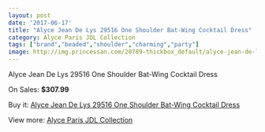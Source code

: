 ```yaml
---
layout: post
date: '2017-06-17'
title: "Alyce Jean De Lys 29516 One Shoulder Bat-Wing Cocktail Dress"
category: Alyce Paris JDL Collection
tags: ["brand","beaded","shoulder","charming","party"]
image: http://img.princessan.com/20789-thickbox_default/alyce-jean-de-lys-29516-one-shoulder-bat-wing-cocktail-dress.jpg
---
```

Alyce Jean De Lys 29516 One Shoulder Bat-Wing Cocktail Dress

On Sales: **$307.99**
<a href="https://www.princessan.com/en/alyce-paris-jdl-collection/9400-alyce-jean-de-lys-29516-one-shoulder-bat-wing-cocktail-dress.html"><amp-img layout="responsive" width="600" height="600" src="//img.princessan.com/20789-thickbox_default/alyce-jean-de-lys-29516-one-shoulder-bat-wing-cocktail-dress.jpg" alt="Alyce Jean De Lys 29516 One Shoulder Bat-Wing Cocktail Dress 0" /></a>

Buy it: [Alyce Jean De Lys 29516 One Shoulder Bat-Wing Cocktail Dress](https://www.princessan.com/en/alyce-paris-jdl-collection/9400-alyce-jean-de-lys-29516-one-shoulder-bat-wing-cocktail-dress.html "Alyce Jean De Lys 29516 One Shoulder Bat-Wing Cocktail Dress")

View more: [Alyce Paris JDL Collection](https://www.princessan.com/en/7-alyce-paris-jdl-collection "Alyce Paris JDL Collection")